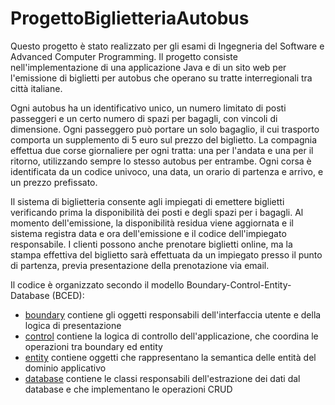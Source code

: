 # ProgettoBiglietteriaAutobus

Questo progetto è stato realizzato per gli esami di Ingegneria del Software e Advanced Computer Programming.
Il progetto consiste nell'implementazione di una applicazione Java e di un sito web per l'emissione di biglietti per autobus che operano su tratte interregionali tra città italiane. 

Ogni autobus ha un identificativo unico, un numero limitato di posti passeggeri e un certo numero di spazi per bagagli, con vincoli di dimensione. Ogni passeggero può portare un solo bagaglio, il cui trasporto comporta un supplemento di 5 euro sul prezzo del biglietto.
La compagnia effettua due corse giornaliere per ogni tratta: una per l'andata e una per il ritorno, utilizzando sempre lo stesso autobus per entrambe. Ogni corsa è identificata da un codice univoco, una data, un orario di partenza e arrivo, e un prezzo prefissato.

Il sistema di biglietteria consente agli impiegati di emettere biglietti verificando prima la disponibilità dei posti e degli spazi per i bagagli. Al momento dell'emissione, la disponibilità residua viene aggiornata e il sistema registra data e ora dell'emissione e il codice dell'impiegato responsabile. I clienti possono anche prenotare biglietti online, ma la stampa effettiva del biglietto sarà effettuata da un impiegato presso il punto di partenza, previa presentazione della prenotazione via email.

Il codice è organizzato secondo il modello Boundary-Control-Entity-Database (BCED):
- [boundary](./app/src/boundary) contiene gli oggetti responsabili dell'interfaccia utente e della logica di presentazione
- [control](./app/src/control) contiene la logica di controllo dell'applicazione, che coordina le operazioni tra boundary ed entity
- [entity](./app/src/entity) contiene oggetti che rappresentano la semantica delle entità del dominio applicativo
- [database](./app/src/database) contiene le classi responsabili dell'estrazione dei dati dal database e che implementano le operazioni CRUD
